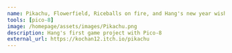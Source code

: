 ```yaml
---
name: Pikachu, Flowerfield, Riceballs on fire, and Hang's new year wishes
tools: [pico-8]
image: /homepage/assets/images/Pikachu.png
description: Hang's first game project with Pico-8
external_url: https://kochan12.itch.io/pikachu
---
```

